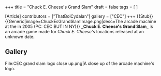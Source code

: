+++
title = "Chuck E. Cheese's Grand Slam"
draft = false
tags = [ ]

[Article]
contributors = ["ThatBoiCydalan"]
gallery = ["CEC"]
+++
{{Stub}}{{Generic|image=ChuckEsGrandSlamImage.png|desc=The arcade machine at the  in 2005 (PC: CEC BUT IN NY)}}
**_Chuck E. Cheese's Grand Slam**_ is an arcade game made for _Chuck E. Cheese's_ locations released at an unknown date.

## Gallery ##
<gallery>
File:CEC grand slam logo close up.png|A close up of the arcade machine's logo.
</gallery>